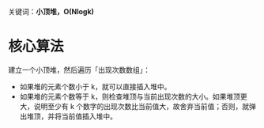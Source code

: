 关键词：**小顶堆，O(Nlogk)**

# 核心算法

建立一个小顶堆，然后遍历「出现次数数组」：

- 如果堆的元素个数小于 k，就可以直接插入堆中。
- 如果堆的元素个数等于 k，则检查堆顶与当前出现次数的大小。如果堆顶更大，说明至少有 k 个数字的出现次数比当前值大，故舍弃当前值；否则，就弹出堆顶，并将当前值插入堆中。